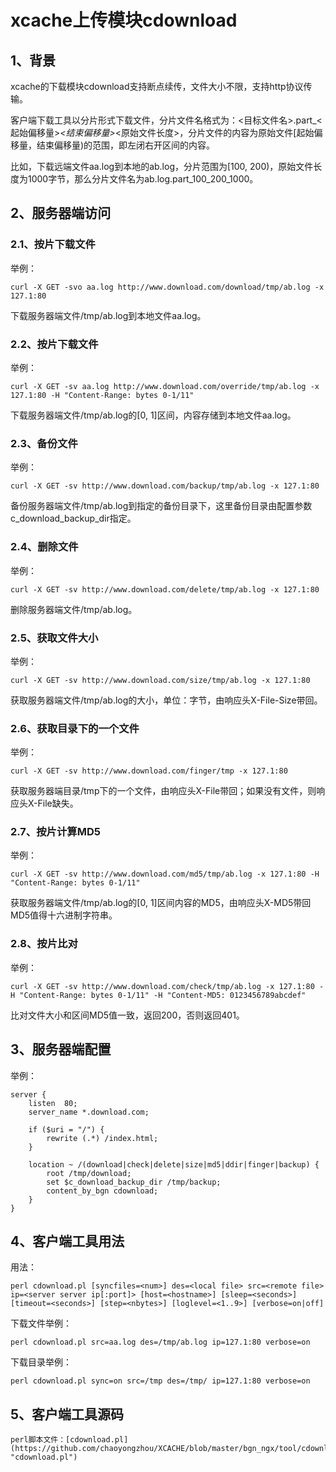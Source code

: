 # xcache上传模块cdownload

## 1、背景

xcache的下载模块cdownload支持断点续传，文件大小不限，支持http协议传输。

客户端下载工具以分片形式下载文件，分片文件名格式为：<目标文件名>.part_<起始偏移量>_<结束偏移量>_<原始文件长度>，分片文件的内容为原始文件[起始偏移量，结束偏移量)的范围，即左闭右开区间的内容。

比如，下载远端文件aa.log到本地的ab.log，分片范围为[100, 200)，原始文件长度为1000字节，那么分片文件名为ab.log.part_100_200_1000。

## 2、服务器端访问

### 2.1、按片下载文件

举例：

	curl -X GET -svo aa.log http://www.download.com/download/tmp/ab.log -x 127.1:80

下载服务器端文件/tmp/ab.log到本地文件aa.log。

### 2.2、按片下载文件

举例：

	curl -X GET -sv aa.log http://www.download.com/override/tmp/ab.log -x 127.1:80 -H "Content-Range: bytes 0-1/11"

下载服务器端文件/tmp/ab.log的[0, 1]区间，内容存储到本地文件aa.log。

### 2.3、备份文件

举例：

	curl -X GET -sv http://www.download.com/backup/tmp/ab.log -x 127.1:80

备份服务器端文件/tmp/ab.log到指定的备份目录下，这里备份目录由配置参数c\_download\_backup\_dir指定。

### 2.4、删除文件

举例：

	curl -X GET -sv http://www.download.com/delete/tmp/ab.log -x 127.1:80

删除服务器端文件/tmp/ab.log。

### 2.5、获取文件大小

举例：

	curl -X GET -sv http://www.download.com/size/tmp/ab.log -x 127.1:80

获取服务器端文件/tmp/ab.log的大小，单位：字节，由响应头X-File-Size带回。

### 2.6、获取目录下的一个文件

举例：

	curl -X GET -sv http://www.download.com/finger/tmp -x 127.1:80

获取服务器端目录/tmp下的一个文件，由响应头X-File带回；如果没有文件，则响应头X-File缺失。

### 2.7、按片计算MD5

举例：

	curl -X GET -sv http://www.download.com/md5/tmp/ab.log -x 127.1:80 -H "Content-Range: bytes 0-1/11"

获取服务器端文件/tmp/ab.log的[0, 1]区间内容的MD5，由响应头X-MD5带回MD5值得十六进制字符串。

### 2.8、按片比对

举例：

	curl -X GET -sv http://www.download.com/check/tmp/ab.log -x 127.1:80 -H "Content-Range: bytes 0-1/11" -H "Content-MD5: 0123456789abcdef"

比对文件大小和区间MD5值一致，返回200，否则返回401。

## 3、服务器端配置

举例：

	server {
	    listen  80;
	    server_name *.download.com;
	
	    if ($uri = "/") {
	        rewrite (.*) /index.html;
	    }
	
	    location ~ /(download|check|delete|size|md5|ddir|finger|backup) {
	    	root /tmp/download;
	    	set $c_download_backup_dir /tmp/backup;
	        content_by_bgn cdownload;
	    }
	}

## 4、客户端工具用法

用法：

 	perl cdownload.pl [syncfiles=<num>] des=<local file> src=<remote file> ip=<server server ip[:port]> [host=<hostname>] [sleep=<seconds>] [timeout=<seconds>] [step=<nbytes>] [loglevel=<1..9>] [verbose=on|off]

下载文件举例：

 	perl cdownload.pl src=aa.log des=/tmp/ab.log ip=127.1:80 verbose=on

下载目录举例：

 	perl cdownload.pl sync=on src=/tmp des=/tmp/ ip=127.1:80 verbose=on

 ## 5、客户端工具源码

	perl脚本文件：[cdownload.pl](https://github.com/chaoyongzhou/XCACHE/blob/master/bgn_ngx/tool/cdownload.pl "cdownload.pl")


